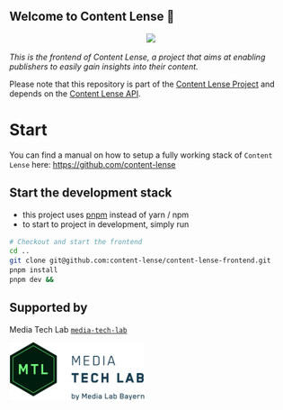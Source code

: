## Welcome to Content Lense 👋

<p align="center">
  <img src="https://user-images.githubusercontent.com/15559708/195378979-701254fa-ada7-41d4-abc7-494a40207a6d.png" />
</p>

_This is the frontend of Content Lense, a project that aims at enabling publishers to easily gain insights into their content._

Please note that this repository is part of the [Content Lense Project](https://github.com/content-lense) and depends on the [Content Lense API](https://github.com/content-lense/content-lense-api).

# Start

You can find a manual on how to setup a fully working stack of `Content Lense` here: https://github.com/content-lense

## Start the development stack

- this project uses [pnpm](https://pnpm.io/) instead of yarn / npm
- to start to project in development, simply run

```bash
# Checkout and start the frontend
cd ..
git clone git@github.com:content-lense/content-lense-frontend.git
pnpm install
pnpm dev &&
```

## Supported by

Media Tech Lab [`media-tech-lab`](https://github.com/media-tech-lab)

<a href="https://www.media-lab.de/en/programs/media-tech-lab">
    <img src="https://raw.githubusercontent.com/media-tech-lab/.github/main/assets/mtl-powered-by.png" width="240" title="Media Tech Lab powered by logo">
</a>
